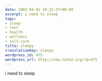 ```yaml
---
date: 2003-04-02 10:22:37+00:00
excerpt: i need to sleep
tags:
- sleep
- rest
- health
- wellness
- self-care
title: sleepy
translationKey: sleepy
wordpress_id: 475
wordpress_url: http://new.nata2.org/?p=475
---
```


i need to sleep
